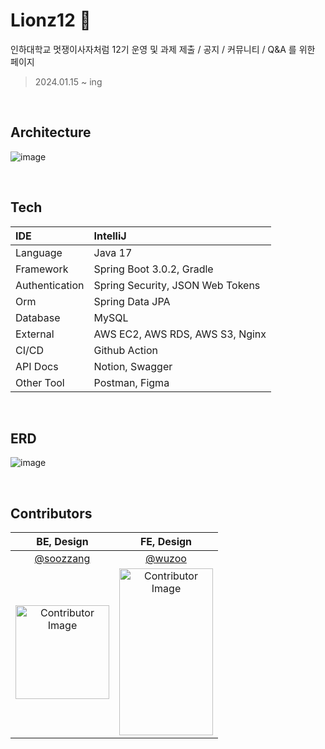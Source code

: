 # Lionz12 🦁
인하대학교 멋쟁이사자처럼 12기 운영 및 과제 제출 / 공지 / 커뮤니티 / Q&A 를 위한 페이지
> 2024.01.15 ~ ing
<br>

## Architecture
![image](https://github.com/For-Lionz-12/ForLionz12_BE/assets/121356687/7bf8f921-dc2c-4e85-865a-10f68bb55eb8)


<br>

## Tech

| IDE | IntelliJ |
|:---|:---|
| Language | Java 17 |
| Framework | Spring Boot 3.0.2, Gradle |
| Authentication | Spring Security, JSON Web Tokens |
| Orm | Spring Data JPA |
| Database | MySQL |
| External | AWS EC2, AWS RDS, AWS S3, Nginx |
| CI/CD | Github Action |
| API Docs | Notion, Swagger |
| Other Tool | Postman, Figma |

<br>

## ERD
![image](https://github.com/For-Lionz-12/ForLionz12_BE/assets/121356687/735d8bcd-0219-4208-8190-e272b2ae3f43)



<br>

## Contributors
| BE, Design | FE, Design |
| :---: |:---: |
| [@soozzang](https://github.com/soozzang) | [@wuzoo](https://github.com/wuzoo)
| <img src="https://github.com/For-Lionz-12/ForLionz12_BE/assets/121356687/e89ad9d4-1de7-4289-8480-c71093d9b209" alt="Contributor Image" style="width: 150px;"> | <img src="https://github.com/For-Lionz-12/ForLionz12_BE/assets/121356687/ead14959-171e-4012-9191-f6e7d7d03ed6" alt="Contributor Image" style="width: 150px; height: 267px;">|


